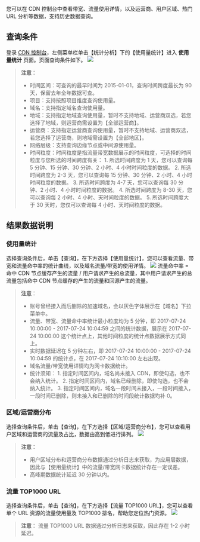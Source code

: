 您可以在 CDN 控制台中查看带宽、流量使用详情，以及运营商、用户区域、热门 URL 分析等数据，支持历史数据查询。

## 查询条件
登录 [CDN 控制台](http://console.tcecqpoc.fsphere.cn/cdn)，左侧菜单栏单击【统计分析】下的【使用量统计】进入 **使用量统计** 页面。页面查询条件如下。
![](http://imgcache.tcecqpoc.fsphere.cn/image/main.qcloudimg.com/raw/b9a81e04ea7e68b2a73de9bfe90273fb.png)
>**注意**：
> + 时间区间：可查询的最早时间为 2015-01-01，查询时间跨度最长为 90 天，保留去年全年数据可查。
> + 项目：支持按照项目维度查询使用量。
> + 域名：支持指定域名查询使用量。
> + 地域：支持指定地域查询使用量，暂时不支持地域、运营商双选，若您选择了地域，则运营商需设置为【全部运营商】。
> + 运营商：支持指定运营商查询使用量，暂时不支持地域、运营商双选，若您选择了运营商，则地域需设置为【全部地区】。
> + 网络层级：支持查询边缘节点或中间源使用量。
> + 时间粒度：时间粒度是指流量带宽数据展示的时间粒度，可选择的时间粒度与您所选的时间跨度有关：
	1. 所选时间跨度为 1 天，您可以查询每 5 分钟、15 分钟、30 分钟、2 小时、4 小时时间粒度的数据。
	2. 所选时间跨度为 2-3 天，您可以查询每 15 分钟、30 分钟、2 小时、4 小时时间粒度的数据。
	3. 所选时间跨度为 4-7 天，您可以查询每 30 分钟、2 小时、4 小时时间粒度的数据。
	4. 所选时间跨度为 8-30 天，您可以查询每 2 小时、4 小时、天时间粒度的数据。
	5. 所选时间跨度大于 30 天时，您仅可以查询每 4 小时、天时间粒度的数据。

## 结果数据说明
### 使用量统计
选择查询条件后，单击【查询】，在下方选择【使用量统计】，您可以查看流量、带宽和流量命中率的统计曲线，以及域名流量/带宽的使用详情。
![](http://imgcache.tcecqpoc.fsphere.cn/image/main.qcloudimg.com/raw/592a15c44b3f535869401518830c6115.png)
流量命中率 = 命中 CDN 节点缓存产生的流量 / 用户请求产生的总流量，其中用户请求产生的总流量包括命中 CDN 节点缓存的产生的流量和回源产生的流量。

> **注意**：
> + 账号曾经接入而后删除的加速域名，会以灰色字体展示在【域名】下拉菜单中。
> + 流量、带宽、流量命中率统计最小粒度均为 5 分钟，即 2017-07-24 10:00:00 - 2017-07-24 10:04:59 之间的统计数据，展示在 2017-07-24 10:00:00 这个统计点上，其他时间粒度的统计点数据展示方式同上。
> + 实时数据延迟在 5 分钟左右，即 2017-07-24 10:00:00 - 2017-07-24 10:04:59 的统计点，在 2017-07-24 10:10:00 左右出现。
> + 域名流量/带宽使用详情均为网卡数据统计。
> + 统计须知：
	1. 指定时间区间内，域名尚未接入 CDN，即使勾选，也不会纳入统计。
	2. 指定时间区间内，域名已经删除，即使勾选，也不会纳入统计。
	3. 指定时间区间内，域名一段时间未接入，一段时间接入，一段时间已删除，则未接入和已删除的时间段统计数据均补 0。

### 区域/运营商分布
选择查询条件后，单击【查询】，在下方选择【区域/运营商分布】，您可以查看用户区域和运营商的流量及占比，数据由高到低进行排列。
![](http://imgcache.tcecqpoc.fsphere.cn/image/main.qcloudimg.com/raw/ab030b65c1d059abeeb1daac50a07da9.png)

> **注意**：
> + 用户区域分布和运营商分布数据通过分析日志来获取，为应用层数据，因此与【使用量统计】中的流量/带宽网卡数据统计存在一定误差。
> + 高峰期数据统计延迟 30 分钟以内。

### 流量 TOP1000 URL
选择查询条件后，单击【查询】，在下方选择【流量 TOP1000 URL】，您可以查看单个 URL 资源的流量使用量及 TOP1000 排名，帮助您定位热门资源。
![](http://imgcache.tcecqpoc.fsphere.cn/image/main.qcloudimg.com/raw/cdb9d944fdb5eef19e8d5ca444cd11e0.png)
> **注意**：
> 流量 TOP1000 URL 数据通过分析日志来获取，因此存在 1-2 小时延迟。

